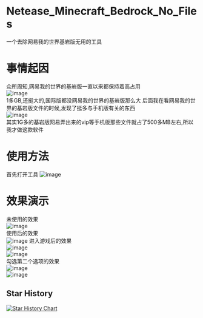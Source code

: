 # Netease_Minecraft_Bedrock_No_Files
一个去除网易我的世界基岩版无用的工具
# 事情起因
众所周知,网易我的世界的基岩版一直以来都保持着高占用<br />
![image](https://github.com/daijunhaoMinecraft/Netease_Minecraft_Bedrock_No_Files/assets/121751847/1c994802-aade-4ad0-9e12-c3a63a78785a)
<br />1多GB,还挺大的,国际版都没网易我的世界的基岩版那么大
后面我在看网易我的世界的基岩版文件的时候,发现了挺多与手机版有关的东西<br />
![image](https://github.com/daijunhaoMinecraft/Netease_Minecraft_Bedrock_No_Files/assets/121751847/1642414c-2c36-4150-b062-3ad259ab80aa)
<br />其实1G多的基岩版网易弄出来的vip等手机版那些文件就占了500多MB左右,所以我才做这款软件
# 使用方法
首先打开工具
![image](https://github.com/daijunhaoMinecraft/Netease_Minecraft_Bedrock_No_Files/assets/121751847/e8de88be-ff35-4507-951b-7a1b4afacf35)
# 效果演示
未使用的效果<br />
![image](https://github.com/daijunhaoMinecraft/Netease_Minecraft_Bedrock_No_Files/assets/121751847/cb25277d-c1d1-4d43-be80-dc2dc21b62f7)
<br />使用后的效果<br />
![image](https://github.com/daijunhaoMinecraft/Netease_Minecraft_Bedrock_No_Files/assets/121751847/35c7104e-74be-47ee-a8cc-df3a057cb297)
进入游戏后的效果<br />
![image](https://github.com/daijunhaoMinecraft/Netease_Minecraft_Bedrock_No_Files/assets/121751847/bff98df6-e233-42cc-87b9-c5d42ae7bdf1)
<br />![image](https://github.com/daijunhaoMinecraft/Netease_Minecraft_Bedrock_No_Files/assets/121751847/cd7b22dc-fc13-4421-ab40-8d9673de4291)
<br />勾选第二个选项的效果<br />
![image](https://github.com/daijunhaoMinecraft/Netease_Minecraft_Bedrock_No_Files/assets/121751847/822ffec8-5de0-4ec9-b925-f62496077fea)
<br />![image](https://github.com/daijunhaoMinecraft/Netease_Minecraft_Bedrock_No_Files/assets/121751847/6a37713a-26b8-490b-97a9-db4e5bbc5d6a)
<br />
## Star History

[![Star History Chart](https://api.star-history.com/svg?repos=daijunhaoMinecraft/Netease_Minecraft_Bedrock_No_Files&type=Date)](https://star-history.com/#daijunhaoMinecraft/Netease_Minecraft_Bedrock_No_Files&Date)

